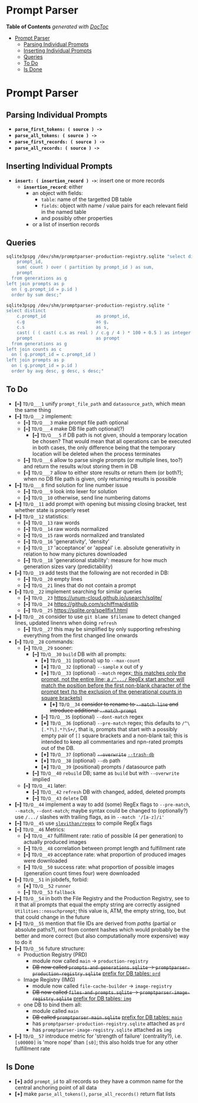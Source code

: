 
# Prompt Parser

<!-- START doctoc generated TOC please keep comment here to allow auto update -->
<!-- DON'T EDIT THIS SECTION, INSTEAD RE-RUN doctoc TO UPDATE -->
**Table of Contents**  *generated with [DocToc](https://github.com/thlorenz/doctoc)*

- [Prompt Parser](#prompt-parser)
  - [Parsing Individual Prompts](#parsing-individual-prompts)
  - [Inserting Individual Prompts](#inserting-individual-prompts)
  - [Queries](#queries)
  - [To Do](#to-do)
  - [Is Done](#is-done)

<!-- END doctoc generated TOC please keep comment here to allow auto update -->


# Prompt Parser

## Parsing Individual Prompts

* **`parse_first_tokens: ( source ) ->`**
* **`parse_all_tokens: ( source ) ->`**
* **`parse_first_records: ( source ) ->`**
* **`parse_all_records: ( source ) ->`**

## Inserting Individual Prompts

* **`insert: ( insertion_record ) ->`**: insert one or more records
  * **`insertion_record`**: either
    * an object with fields:
      * `table`: name of the targetted DB table
      * `fields`: object with name / value pairs for each relevant field in the named table
      * and possibly other properties
    * or a list of insertion records

## Queries


```bash
sqlite3pspg /dev/shm/promptparser-production-registry.sqlite "select distinct
    prompt_id,
    sum( count ) over ( partition by prompt_id ) as sum,
    prompt
  from generations as g
left join prompts as p
  on ( g.prompt_id = p.id )
  order by sum desc;"
```

```bash
sqlite3pspg /dev/shm/promptparser-production-registry.sqlite "
select distinct
    c.prompt_id                   as prompt_id,
    c.g                           as g,
    c.s                           as s,
    cast( ( ( cast( c.s as real ) / c.g / 4 ) * 100 + 0.5 ) as integer )   as avg,
    prompt                        as prompt
  from generations as g
left join counts as c
  on ( g.prompt_id = c.prompt_id )
left join prompts as p
  on ( g.prompt_id = p.id )
  order by avg desc, g desc, s desc;"
```


## To Do

* **[–]** `TD/Ω___1` unify `prompt_file_path` and `datasource_path`, which mean the same thing
* **[–]** `TD/Ω___2` implement:
  * **[–]** `TD/Ω___3` make prompt file path optional
  * **[–]** `TD/Ω___4` make DB file path optional(?)
    * **[–]** `TD/Ω___5` if DB path is not given, should a temporary location be chosen? That would mean that all
      operations can be executed in both cases, the only difference being that the temporary location will
      be deleted when the process terminates
  * **[–]** `TD/Ω___6` allow to parse single prompts (or multiple lines, too?) and return the results w/out storing
    them in DB
  * **[–]** `TD/Ω___7` allow to either store results or return them (or both?); when no DB file path is given, only
    returning results is possible
* **[–]** `TD/Ω___8` find solution for line number issue
  * **[–]** `TD/Ω___9` look into lexer for solution
  * **[–]** `TD/Ω__10` otherwise, send line numbering datoms
* **[–]** `TD/Ω__11` add prompt with opening but missing closing bracket, test whether state is properly reset
* **[–]** `TD/Ω__12` statistics:
  * **[–]** `TD/Ω__13` raw words
  * **[–]** `TD/Ω__14` raw words normalized
  * **[–]** `TD/Ω__15` raw words normalized and translated
  * **[–]** `TD/Ω__16` 'generativity', 'density'
  * **[–]** `TD/Ω__17` 'acceptance' or 'appeal' i.e. absolute generativity in relation to how many pictures downloaded
  * **[–]** `TD/Ω__18` 'generational stability': measure for how much generation sizes vary (predictability)
* **[–]** `TD/Ω__19` add tests that the following are not recorded in DB:
  * **[–]** `TD/Ω__20` empty lines
  * **[–]** `TD/Ω__21` lines that do not contain a prompt
* **[–]** `TD/Ω__22` implement searching for similar queries
  * **[–]** `TD/Ω__23` https://unum-cloud.github.io/usearch/sqlite/
  * **[–]** `TD/Ω__24` https://github.com/schiffma/distlib
  * **[–]** `TD/Ω__25` https://sqlite.org/spellfix1.html
* **[–]** `TD/Ω__26` consider to use `git blame $filename` to detect changed lines, updated linenrs when doing
  `refresh`
  * **[–]** `TD/Ω__27` this may be simplified by only supporting refreshing everything from the first changed line
    onwards
* **[–]** `TD/Ω__28` commands:
  * **[–]** `TD/Ω__29` sooner:
    * **[–]** `TD/Ω__30` `build` DB with all prompts:
      * **[+]** `TD/Ω__31` (optional) up to `--max-count`
      * **[+]** `TD/Ω__32` (optional) `--sample` x out of y
      * **[+]** `TD/Ω__33` (optional) `--match` regex<ins>; this matches only the prompt, not the entire line; a `/^.../`
        RegEx start anchor will match the position before the first non-blank character of the prompt text
        (to the exclusion of the generational counts in square brackets)</ins>
        * **[+]** `TD/Ω__34` <del>consider to rename to `--match-line` and introduce additional `--match-prompt`</del>
      * **[–]** `TD/Ω__35` (optional) `--dont-match` regex
      * **[+]** `TD/Ω__36` (optional) `--pre-match` regex; this defaults to `/^\[.*?\].*?\S+/`, that is, prompts that
        start with a possibly empty pair of `[]` square brackets and a non-blank tail; this is intended to
        keep all commentaries and npn-rated prompts out of the DB.
      * **[+]** `TD/Ω__37` (optional) <del>`--overwrite`</del> <ins>`--trash-db`</ins>
      * **[+]** `TD/Ω__38` (optional) `--db` path
      * **[+]** `TD/Ω__39` (positional) prompts / datasource path
    * **[–]** `TD/Ω__40` `rebuild` DB; same as `build` but with `--overwrite` implied
  * **[–]** `TD/Ω__41` later:
    * **[–]** `TD/Ω__42` `refresh` DB with changed, added, deleted prompts
    * **[–]** `TD/Ω__43` `delete` DB
* **[–]** `TD/Ω__44` implement a way to add (some) RegEx flags to `--pre-match`, `--match`, `--dont-match`; maybe
  syntax could be changed to (optionally?) use `/.../` slashes with trailing flags, as in `--match
  '/[a-z]/i'`
* **[–]** `TD/Ω__45` use [`slevithan/regex`](https://github.com/slevithan/regex) to compile RegEx flags
* **[–]** `TD/Ω__46` Metrics:
  * **[–]** `TD/Ω__47` fulfillment rate: ratio of possible (4 per generation) to actually produced images
  * **[–]** `TD/Ω__48` correlation between prompt length and fulfillment rate
  * **[–]** `TD/Ω__49` acceptance rate: what proportion of produced images were downloaded
  * **[–]** `TD/Ω__50` success rate: what proportion of possible images (generation count times four) were downloaded
* **[–]** `TD/Ω__51` in jobdefs, forbid:
  * **[+]** `TD/Ω__52` `runner`
  * **[–]** `TD/Ω__53` `fallback`
* **[–]** `TD/Ω__54` in both the File Registry and the Production Registry, see to it that all prompts that equal the empty
  string are correctly assigned `Utilities::nosuchprompt`; this value is, ATM, the empty string, too, but
  that could change in the future
* **[–]** `TD/Ω__55` mention that file IDs are derived from *paths* (partial or absolute paths?), *not* from content
  hashes which would probably be the better and more correct (but also computationally more expensive) way
  to do it
* **[–]** `TD/Ω__56` future structure:
  * Production Registry (PRD)
    * module now called `main` -> `production-registry`
    * <del>DB now called `prompts-and-generations.sqlite` -> `promptparser-production-registry.sqlite`</del> <ins>prefix for DB tables: `prd`</ins>
  * Image Registry (IMG)
    * module now called `file-cache-builder` -> `image-registry`
    * <del>DB now called `files-and-prompts.sqlite` -> `promptparser-image-registry.sqlite`</del> <ins>prefix for DB tables: `img`</ins>
  * one DB to bind them all:
    * module called `main`
    * <del>DB called `promptparser-main.sqlite`</del> <ins>prefix for DB tables: `main`</ins>
    * has `promptparser-production-registry.sqlite` attached as `prd`
    * has `promptparser-image-registry.sqlite` attached as `img`
* **[–]** `TD/Ω__57` introduce metric for 'strength of failure' (centrality?), i.e. `[s00000]` is 'more
  nope' than `[s0]`; this also holds true for any other fulfillment rate

## Is Done

* **[+]** add `prompt_id` to all records so they have a common name for the central anchoring point of all
  data
* **[+]** make `parse_all_tokens()`, `parse_all_records()` return flat lists